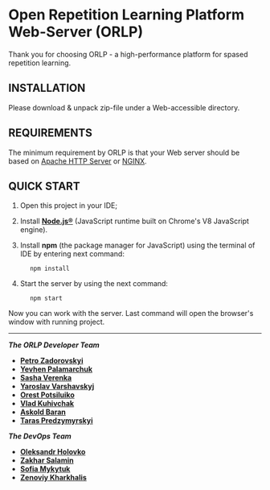 Open Repetition Learning Platform Web-Server (ORLP)
==================================================

Thank you for choosing ORLP - a high-performance platform for spased repetition learning.


INSTALLATION
------------

Please download & unpack zip-file under a Web-accessible directory. 


REQUIREMENTS
------------

The minimum requirement by ORLP is that your Web server should be based on [Apache HTTP Server](https://httpd.apache.org/download.cgi) or [NGINX](https://nginx.org/en/download.html).


QUICK START
-----------

1. Open this project in your IDE;
2. Install [**Node.js®**](https://nodejs.org/en/download/) (JavaScript runtime built on Chrome's V8 JavaScript engine). 

3. Install **npm** (the package manager for JavaScript) using the terminal of IDE by entering next command:
```
      npm install
```
4. Start the server by using the next command:
```
      npm start
```

Now you can work with the server. Last command will open the browser's window with running project.


-----------

***The ORLP Developer Team***
- [**Petro Zadorovskyi**](https://github.com/zadorovskyi)
- [**Yevhen Palamarchuk**](https://github.com/YevhenPalamarchuk/)
- [**Sasha Verenka**](https://github.com/OleksandrVerenka)
- [**Yaroslav Varshavskyj**](https://github.com/jarkinV)
- [**Orest Potsiluiko**](https://github.com/OrestPotsiluiko)
- [**Vlad Kuhivchak**](https://github.com/Vkiro)
- [**Askold Baran**](https://github.com/askoldbaran)
- [**Taras Predzymyrskyi**](https://github.com/tararas124)

***The DevOps Team***
- [**Oleksandr Holovko**](https://github.com/oholovko)
- [**Zakhar Salamin**](https://github.com/zakharSal)
- [**Sofia Mykytuk**](https://github.com/SofiiaMyk)
- [**Zenoviy Kharkhalis**](https://github.com/ZenykK)